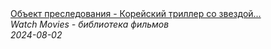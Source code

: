 <!--2024-08-02 12:53:56-->
<div class="yb">
  <a class="nodecor" href="/index.html?filmy/obekt_presledovaniya_-_korejskij_triller_so_zvezdoj_nevinovnoj_film_onlajn">
    <img class="preview" data-videoid="EzyafSBoU9M" src="https://i2.ytimg.com/vi/EzyafSBoU9M/hqdefault.jpg" align="middle" alt="">
  </a>
  <div class="inlbl text">
    <a class="nodecor" href="/index.html?filmy/obekt_presledovaniya_-_korejskij_triller_so_zvezdoj_nevinovnoj_film_onlajn">Объект преследования  - Корейский триллер со звездой...</a><br>
    <i class="smaller2">Watch Movies - библиотека фильмов</i><br>
    <i class="smaller3">2024-08-02</i>
  </div>
</div>
